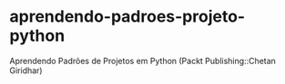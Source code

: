 # aprendendo-padroes-projeto-python
Aprendendo Padrões de Projetos em Python (Packt Publishing::Chetan Giridhar)
